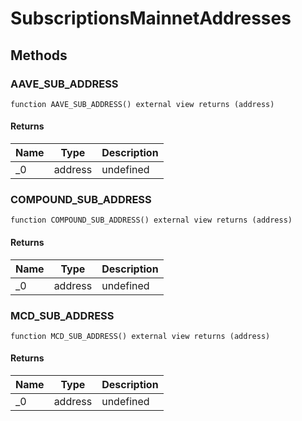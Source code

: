 # SubscriptionsMainnetAddresses









## Methods

### AAVE_SUB_ADDRESS

```solidity
function AAVE_SUB_ADDRESS() external view returns (address)
```






#### Returns

| Name | Type | Description |
|---|---|---|
| _0 | address | undefined

### COMPOUND_SUB_ADDRESS

```solidity
function COMPOUND_SUB_ADDRESS() external view returns (address)
```






#### Returns

| Name | Type | Description |
|---|---|---|
| _0 | address | undefined

### MCD_SUB_ADDRESS

```solidity
function MCD_SUB_ADDRESS() external view returns (address)
```






#### Returns

| Name | Type | Description |
|---|---|---|
| _0 | address | undefined




